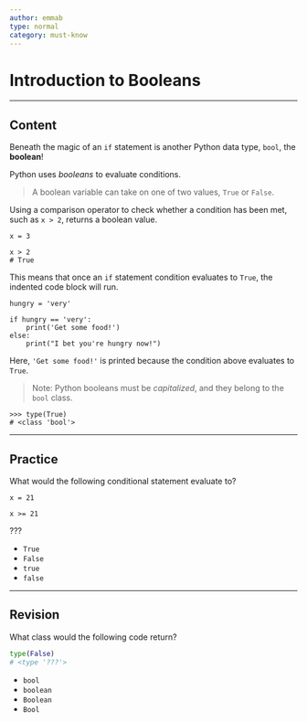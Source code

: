 ```yaml
---
author: emmab
type: normal
category: must-know
---
```


# Introduction to Booleans


---

## Content

Beneath the magic of an `if` statement is another Python data type, `bool`, the **boolean**!

Python uses *booleans* to evaluate conditions. 

> A boolean variable can take on one of two values, `True` or `False`. 

Using a comparison operator to check whether a condition has been met, such as `x > 2`, returns a boolean value.

```plain-text
x = 3

x > 2
# True
```

This means that once an `if` statement condition evaluates to `True`, the indented code block will run.

```plain-text
hungry = 'very'

if hungry == 'very':
    print('Get some food!')
else:
    print("I bet you're hungry now!")
```

Here, `'Get some food!'` is printed because the condition above evaluates to `True`.

> Note: Python booleans must be *capitalized*, and they belong to the `bool` class.

```plain-text
>>> type(True)
# <class 'bool'>
```


---

## Practice

What would the following conditional statement evaluate to?

```plain-text
x = 21

x >= 21
```

???

- `True`
- `False`
- `true` 
- `false`


---

## Revision

What class would the following code return?

```python
type(False)
# <type '???'>
```

- `bool`
- `boolean`
- `Boolean`
- `Bool`
 
